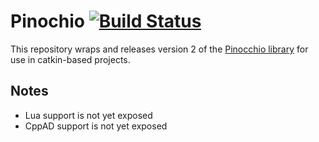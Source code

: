 # Pinochio [![Build Status](https://travis-ci.org/ipab-slmc/pinocchio_catkin.svg?branch=master)](https://travis-ci.org/ipab-slmc/pinocchio_catkin)

This repository wraps and releases version 2 of the [Pinocchio library](https://github.com/stack-of-tasks/pinocchio) for use in catkin-based projects.

## Notes

- Lua support is not yet exposed
- CppAD support is not yet exposed

